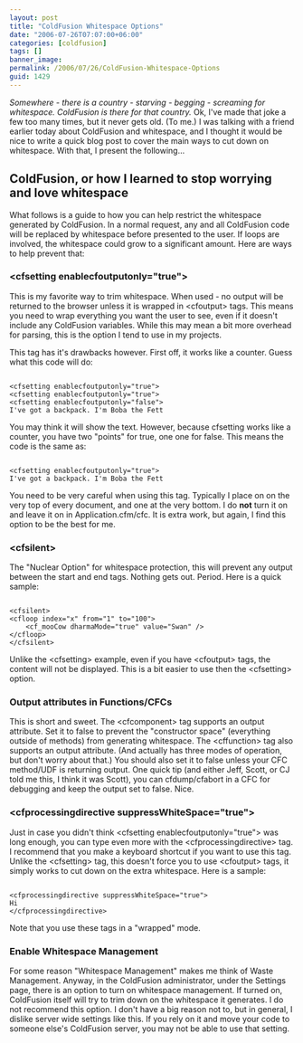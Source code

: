 ```yaml
---
layout: post
title: "ColdFusion Whitespace Options"
date: "2006-07-26T07:07:00+06:00"
categories: [coldfusion]
tags: []
banner_image: 
permalink: /2006/07/26/ColdFusion-Whitespace-Options
guid: 1429
---
```


<i>Somewhere - there is a country - starving - begging - screaming for whitespace. ColdFusion is there for that country.</i> Ok, I've made that joke a few too many times, but it never gets old. (To me.) I was talking with a friend earlier today about ColdFusion and whitespace, and I thought it would be nice to write a quick blog post to cover the main ways to cut down on whitespace. With that, I present the following...
<!--more-->
<h2>ColdFusion, or how I learned to stop worrying and love whitespace</h2>

What follows is a guide to how you can help restrict the whitespace generated by ColdFusion. In a normal request, any and all ColdFusion code will be replaced by whitespace before presented to the user. If loops are involved, the whitespace could grow to a significant amount. Here are ways to help prevent that:

<h3>&lt;cfsetting enablecfoutputonly="true"&gt;</h3>

This is my favorite way to trim whitespace. When used - no output will be returned to the browser unless it is wrapped in &lt;cfoutput&gt; tags. This means you need to wrap everything you want the user to see, even if it doesn't include any ColdFusion variables. While this may mean a bit more overhead for parsing, this is the option I tend to use in my projects. 

This tag has it's drawbacks however. First off, it works like a counter. Guess what this code will do:

<code>
&lt;cfsetting enablecfoutputonly="true"&gt;
&lt;cfsetting enablecfoutputonly="true"&gt;
&lt;cfsetting enablecfoutputonly="false"&gt;
I've got a backpack. I'm Boba the Fett
</code>

You may think it will show the text. However, because cfsetting works like a counter, you have two "points" for true, one one for false. This means the code is the same as:

<code>
&lt;cfsetting enablecfoutputonly="true"&gt;
I've got a backpack. I'm Boba the Fett
</code>

You need to be very careful when using this tag. Typically I place on on the very top of every document, and one at the very bottom. I do <b>not</b> turn it on and leave it on in Application.cfm/cfc. It is extra work, but again, I find this option to be the best for me. 

<h3>&lt;cfsilent&gt;</h3>

The "Nuclear Option" for whitespace protection, this will prevent any output between the start and end tags. Nothing gets out. Period. Here is a quick sample:

<code>
&lt;cfsilent&gt;
&lt;cfloop index="x" from="1" to="100"&gt;
	&lt;cf_mooCow dharmaMode="true" value="Swan" /&gt;
&lt;/cfloop&gt;
&lt;/cfsilent&gt;
</code>

Unlike the &lt;cfsetting&gt; example, even if you have &lt;cfoutput&gt; tags, the content will not be displayed. This is a bit easier to use then the  &lt;cfsetting&gt; option. 

<h3>Output attributes in Functions/CFCs</h3>

This is short and sweet. The &lt;cfcomponent&gt; tag supports an output attribute. Set it to false to prevent the "constructor space" (everything outside of methods) from generating whitespace. The &lt;cffunction&gt; tag also supports an output attribute. (And actually has three modes of operation, but don't worry about that.) You should also set it to false unless your CFC method/UDF is returning output. One quick tip (and either Jeff, Scott, or CJ told me this, I think it was Scott), you can cfdump/cfabort in a CFC for debugging and keep the output set to false. Nice. 

<h3>&lt;cfprocessingdirective suppressWhiteSpace="true"&gt;</h3>

Just in case you didn't think &lt;cfsetting enablecfoutputonly="true"&gt; was long enough, you can type even more with the &lt;cfprocessingdirective&gt; tag. I recommend that you make a keyboard shortcut if you want to use this tag. Unlike the &lt;cfsetting&gt; tag, this doesn't force you to use &lt;cfoutput&gt; tags, it simply works to cut down on the extra whitespace. Here is a sample:

<code>
&lt;cfprocessingdirective suppressWhiteSpace="true"&gt;
Hi
&lt;/cfprocessingdirective&gt;
</code>

Note that you use these tags in a "wrapped" mode. 

<h3>Enable Whitespace Management</h3>

For some reason "Whitespace Management" makes me think of Waste Management. Anyway, in the ColdFusion administrator, under the Settings page, there is an option to turn on whitespace management. If turned on, ColdFusion itself will try to trim down on the whitespace it generates. I do not recommend this option. I don't have a big reason not to, but in general,  I dislike server wide settings like this. If you rely on it and move your code to someone else's ColdFusion server, you may not be able to use that setting.